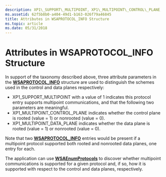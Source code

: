 ```yaml
---
description: XP1\_SUPPORT\_MULTIPOINT, XP1\_MULTIPOINT\_CONTROL\_PLANE, and XP1\_MULTIPOINT\_DATA\_PLANE attribute parameters in the Winsock WSAPROTOCOL\_INFO structure.
ms.assetid: 62f5b8b0-a404-49d1-b163-026f79a46845
title: Attributes in WSAPROTOCOL_INFO Structure
ms.topic: article
ms.date: 05/31/2018
---
```


# Attributes in WSAPROTOCOL\_INFO Structure

In support of the taxonomy described above, three attribute parameters in the [**WSAPROTOCOL\_INFO**](/windows/win32/api/winsock2/ns-winsock2-wsaprotocol_infoa) structure are used to distinguish the schemes used in the control and data planes respectively:

-   XP1\_SUPPORT\_MULTIPOINT with a value of 1 indicates this protocol entry supports multipoint communications, and that the following two parameters are meaningful.
-   XP1\_MULTIPOINT\_CONTROL\_PLANE indicates whether the control plane is rooted (value = 1) or nonrooted (value = 0).
-   XP1\_MULTIPOINT\_DATA\_PLANE indicates whether the data plane is rooted (value = 1) or nonrooted (value = 0).

Note that two [**WSAPROTOCOL\_INFO**](/windows/win32/api/winsock2/ns-winsock2-wsaprotocol_infoa) entries would be present if a multipoint protocol supported both rooted and nonrooted data planes, one entry for each.

The application can use [**WSAEnumProtocols**](/windows/desktop/api/Winsock2/nf-winsock2-wsaenumprotocolsa) to discover whether multipoint communications is supported for a given protocol and, if so, how it is supported with respect to the control and data planes, respectively.

 

 
